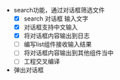 * search功能，通过对话框筛选文件
    - [x] search 对话框 输入文字
    - [x] 对话框支持中文输入
    - [x] 将对话框内容输出到日志
    - [ ] 编写list组件接收输入结果
    - [ ] 将对话框内容输出到其他组件当中
    - [ ] 工程交叉编译

* 弹出对话框